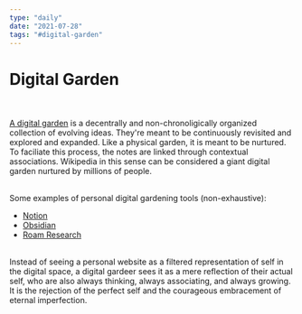 ```yaml
---
type: "daily"
date: "2021-07-28"
tags: "#digital-garden"
---
```

# Digital Garden <br /><br />

[A digital garden](https://maggieappleton.com/garden-history) is a decentrally and non-chronoligically organized collection of evolving ideas. They're meant to be continuously revisited and explored and expanded. Like a physical garden, it is meant to be nurtured. To faciliate this process, the notes are linked through contextual associations. Wikipedia in this sense can be considered a giant digital garden nurtured by millions of people.<br /><br />

Some examples of personal digital gardening tools (non-exhaustive):

- [Notion](https://www.notion.so/)
- [Obsidian](https://obsidian.md/)
- [Roam Research](https://roamresearch.com/)

<br />Instead of seeing a personal website as a filtered representation of self in the digital space, a digital gardeer sees it as a mere reflection of their actual self, who are also always thinking, always associating, and always growing. It is the rejection of the perfect self and the courageous embracement of eternal imperfection. 